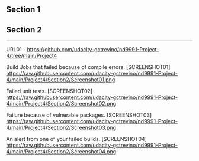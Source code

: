 ## Section 1


## Section 2
---
URL01 - https://github.com/udacity-gctrevino/nd9991-Project-4/tree/main/Project4


Build Jobs that failed because of compile errors. [SCREENSHOT01]
https://raw.githubusercontent.com/udacity-gctrevino/nd9991-Project-4/main/Project4/Section2/Screenshot01.png

Failed unit tests. [SCREENSHOT02]
https://raw.githubusercontent.com/udacity-gctrevino/nd9991-Project-4/main/Project4/Section2/Screenshot02.png

Failure because of vulnerable packages. [SCREENSHOT03]
https://raw.githubusercontent.com/udacity-gctrevino/nd9991-Project-4/main/Project4/Section2/Screenshot03.png

An alert from one of your failed builds. [SCREENSHOT04]
https://raw.githubusercontent.com/udacity-gctrevino/nd9991-Project-4/main/Project4/Section2/Screenshot04.png
